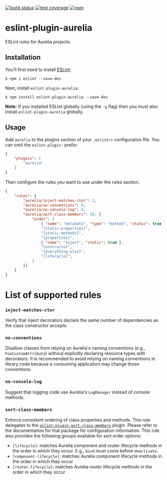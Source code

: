 [![build status][travis-image]][travis-url]
[![test coverage][coveralls-image]][coveralls-url]
[![npm][npm-image]][npm-url]

# eslint-plugin-aurelia

ESLint rules for Aurelia projects.

## Installation

You'll first need to install [ESLint](http://eslint.org):

```
$ npm i eslint --save-dev
```

Next, install `eslint-plugin-aurelia`:

```
$ npm install eslint-plugin-aurelia --save-dev
```

**Note:** If you installed ESLint globally (using the `-g` flag) then you must also install `eslint-plugin-aurelia` globally.

## Usage

Add `aurelia` to the plugins section of your `.eslintrc` configuration file. You can omit the `eslint-plugin-` prefix:

```json
{
    "plugins": [
        "aurelia"
    ]
}
```


Then configure the rules you want to use under the rules section.

```json
{
    "rules": {
        "aurelia/inject-matches-ctor": 2,
        "aurelia/no-conventions": 0,
        "aurelia/no-console-log": 0,
        "aurelia/sort-class-members": [0, {
            "order": [
                { "name": "metadata", "type": "method", "static": true },
                "[static-properties]",
                "[static-methods]",
                "[properties]",
                { "name": "inject", "static": true },
                "constructor",
                "[everything-else]",
                "[lifecycle]",
            ]
        }]
    }
}
```

# List of supported rules

### `inject-matches-ctor`
Verify that inject decorators declare the same number of dependencies as the class constructor accepts.

### `no-conventions`
Disallow classes from relying on Aurelia's naming conventions (e.g., `FooCustomAttribute`) without explicitly declaring resource types with decorators. It is recommended to avoid relying on naming conventions in library code because a consuming application may change those conventions.

### `no-console-log`
Suggest that logging code use Aurelia's `LogManager` instead of console methods.

### `sort-class-members`
Enforce consistent ordering of class properties and methods.
This rule delegates to the [`eslint-plugin-sort-class-members`](https://github.com/bryanrsmith/eslint-plugin-sort-class-members) plugin. Please refer to the documentation for that package for configuration information.
This rule also provides the following groups available for sort order options:

* `[lifecycle]`: matches Aurelia component and router lifecycle methods in the order in which they occur. E.g., `bind` must come before `deactivate`.
* `[component-lifecycle]`: matches Aurelia component lifecycle methods in the order in which they occur
* `[router-lifecycle]`: matches Aurelia router lifecycle methods in the order in which they occur

[travis-image]: https://img.shields.io/travis/bryanrsmith/eslint-plugin-aurelia/master.svg?style=flat-square
[travis-url]: https://travis-ci.org/bryanrsmith/eslint-plugin-aurelia
[coveralls-image]: https://img.shields.io/coveralls/bryanrsmith/eslint-plugin-aurelia/master.svg?style=flat-square
[coveralls-url]: https://coveralls.io/github/bryanrsmith/eslint-plugin-aurelia?branch=master
[npm-image]: https://img.shields.io/npm/v/eslint-plugin-aurelia.svg?style=flat-square
[npm-url]: https://www.npmjs.com/package/eslint-plugin-aurelia
